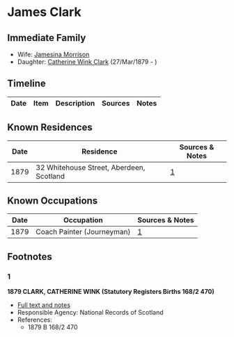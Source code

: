 ﻿---
layout: person
subject_key: i29410614
permalink: /people/i29410614
---

# James Clark

## Immediate Family

* Wife: [Jamesina Morrison](./@11801376@-jamesina-morrison-b-d.md)
* Daughter: [Catherine Wink Clark](./@35162161@-catherine-wink-clark-b1879-3-27-d.md) (27/Mar/1879 - )

## Timeline

Date | Item | Description | Sources | Notes
---|---|---|---|---

## Known Residences

Date | Residence | Sources & Notes
---|---|---
1879 | 32 Whitehouse Street, Aberdeen, Scotland | [1](#1)

## Known Occupations

Date | Occupation | Sources & Notes
---|---|---
1879 | Coach Painter (Journeyman) | [1](#1)

## Footnotes

### 1

**1879 CLARK, CATHERINE WINK (Statutory Registers Births 168/2 470)**

* [Full text and notes](../sources/@18147254@-1879-clark,-catherine-wink-statutory-registers-births-168-2-470-.md)
* Responsible Agency: National Records of Scotland
* References: 
  * 1879 B 168/2 470

